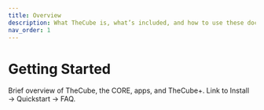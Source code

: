 ```yaml
---
title: Overview
description: What TheCube is, what’s included, and how to use these docs.
nav_order: 1
---
```


# Getting Started

Brief overview of TheCube, the CORE, apps, and TheCube+.
Link to Install → Quickstart → FAQ.
